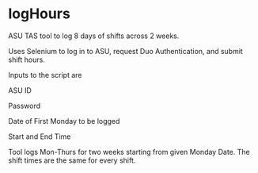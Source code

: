 # logHours
ASU TAS tool to log 8 days of shifts across 2 weeks.

Uses Selenium to log in to ASU, request Duo Authentication, and submit shift hours.

Inputs to the script are

  ASU ID
  
  Password
  
  Date of First Monday to be logged
  
  Start and End Time

Tool logs Mon-Thurs for two weeks starting from given Monday Date.
The shift times are the same for every shift.
